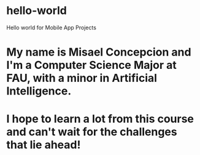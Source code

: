 # hello-world
Hello world for Mobile App Projects


# My name is Misael Concepcion and I'm a Computer Science Major at FAU, with a minor in Artificial Intelligence. 
# I hope to learn a lot from this course and can't wait for the challenges that lie ahead!
